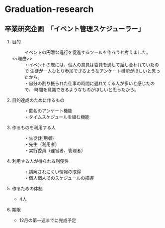 # Graduation-research
## 卒業研究企画　「イベント管理スケジューラー」
1. 目的
	<dl>
        <dd>イベントの円滑な進行を促進するツールを作ろうと考えました。</dd>
            <dt><<理由>></dt>
                <dd>・イベントの際には、個人の意見は委員を通して話し合われていたので  
	               生徒が一人ひとり参加できるようなアンケート機能がほしいと思ったから。</dd>
                <dd>・自分の割り振られた仕事の時間に遅れてくる人が多いと感じたので、  
                        時間を意識できるようなものがほしいと思ったから。</dd>
    </dl> 
2. 目的達成のために作るもの
	<dl>
        <dd>・匿名のアンケート機能</dd>
	    <dd>・タイムスケジュールを組む機能</dd>
    </dl>
3. 作るものを利用する人
	<dl>
        <dd>・生徒(利用者)</dd>
        <dd>・先生（利用者）</dd>
        <dd>・実行委員（運営者、管理者）</dd>
    </dl>
4. 利用する人が得られる利便性
    <dl>
	    <dd>・誤解されにくい情報の取得</dd>
	    <dd>・個人個人でのスケジュールの把握</dd>
    </dl>
5. 作るための体制
	- 4人

6. 期限
	- 12月の第一週までに完成予定
